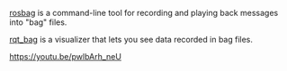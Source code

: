 [rosbag](http://wiki.ros.org/rosbag) is a command-line tool for recording and playing back messages into "bag" files.

[rqt_bag](http://wiki.ros.org/rqt_bag) is a visualizer that lets you see data recorded in bag files.


https://youtu.be/pwlbArh_neU